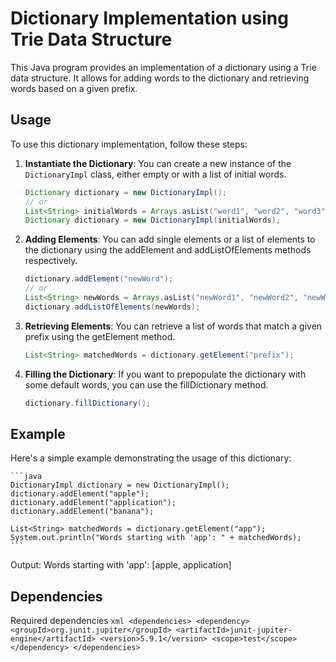 # Dictionary Implementation using Trie Data Structure

This Java program provides an implementation of a dictionary using a Trie data structure. It allows for adding words to the dictionary and retrieving words based on a given prefix.

## Usage

To use this dictionary implementation, follow these steps:

1. **Instantiate the Dictionary**: 
   You can create a new instance of the `DictionaryImpl` class, either empty or with a list of initial words.

   ```java
   Dictionary dictionary = new DictionaryImpl();
   // or
   List<String> initialWords = Arrays.asList("word1", "word2", "word3");
   Dictionary dictionary = new DictionaryImpl(initialWords);
    ```
    
2.  **Adding Elements**:
    You can add single elements or a list of elements to the dictionary using the addElement and addListOfElements     methods respectively.

    ```java
    dictionary.addElement("newWord");
    // or
    List<String> newWords = Arrays.asList("newWord1", "newWord2", "newWord3");
    dictionary.addListOfElements(newWords);
    ```
    
3.  **Retrieving Elements**:
    You can retrieve a list of words that match a given prefix using the getElement method.
    
    ```java
    List<String> matchedWords = dictionary.getElement("prefix");
    ```
    
4.  **Filling the Dictionary**:
    If you want to prepopulate the dictionary with some default words, you can use the fillDictionary method.
    
    ```java
    dictionary.fillDictionary();
    ```

## Example

Here's a simple example demonstrating the usage of this dictionary:
    
    ```java
    DictionaryImpl dictionary = new DictionaryImpl();
    dictionary.addElement("apple");
    dictionary.addElement("application");
    dictionary.addElement("banana");
    
    List<String> matchedWords = dictionary.getElement("app");
    System.out.println("Words starting with 'app': " + matchedWords);
    ```
    
Output: Words starting with 'app': [apple, application]
    
## Dependencies
    
Required dependencies 
    ```xml
    <dependencies>
        <dependency>
            <groupId>org.junit.jupiter</groupId>
            <artifactId>junit-jupiter-engine</artifactId>
            <version>5.9.1</version>
            <scope>test</scope>
        </dependency>
    </dependencies>
    ```


